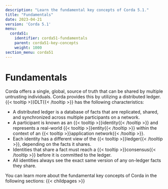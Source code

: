 ```yaml
---
description: "Learn the fundamental key concepts of Corda 5.1."
title: "Fundamentals"
date: 2023-04-21
version: 'Corda 5.1'
menu:
  corda51:
    identifier: corda51-fundamentals
    parent: corda51-key-concepts
    weight: 1000
section_menu: corda51
---
```

# Fundamentals

Corda offers a single, global, source of truth that can be shared by multiple untrusting individuals.
Corda provides this by utilizing a distributed ledger.
{{< tooltip >}}DLT{{< /tooltip >}} has the following characteristics:

* A distributed ledger is a database of facts that are replicated, shared, and synchronized across multiple participants on a network.
* A participant is known as an {{< tooltip >}}identity{{< /tooltip >}} and represents a real-world {{< tooltip >}}entity{{< /tooltip >}} within the context of an {{< tooltip >}}application network{{< /tooltip >}}.
* Each identity has a different view of the {{< tooltip >}}ledger{{< /tooltip >}}, depending on the facts it shares.
* Identities that share a fact must reach a {{< tooltip >}}consensus{{< /tooltip >}} before it is committed to the ledger.
* All identities always see the exact same version of any on-ledger facts they share.

You can learn more about the fundamental key concepts of Corda in the following sections:
{{< childpages >}}
